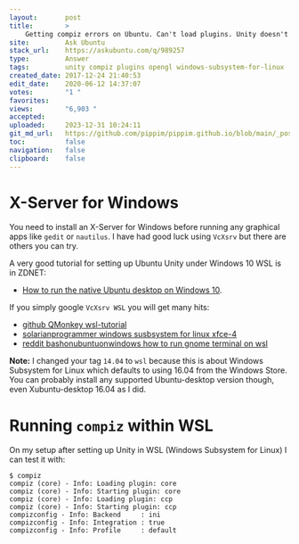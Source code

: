 ```yaml
---
layout:       post
title:        >
    Getting compiz errors on Ubuntu. Can't load plugins. Unity doesn't start
site:         Ask Ubuntu
stack_url:    https://askubuntu.com/q/989257
type:         Answer
tags:         unity compiz plugins opengl windows-subsystem-for-linux
created_date: 2017-12-24 21:40:53
edit_date:    2020-06-12 14:37:07
votes:        "1 "
favorites:    
views:        "6,903 "
accepted:     
uploaded:     2023-12-31 10:24:11
git_md_url:   https://github.com/pippim/pippim.github.io/blob/main/_posts/2017/2017-12-24-Getting-compiz-errors-on-Ubuntu.-Can_t-load-plugins.-Unity-doesn_t-start.md
toc:          false
navigation:   false
clipboard:    false
---
```


# X-Server for Windows

You need to install an X-Server for Windows before running any graphical apps like `gedit` or `nautilus`. I have had good luck using `VcXsrv` but there are others you can try.

A very good tutorial for setting up Ubuntu Unity under Windows 10 WSL is in ZDNET:

- [​How to run the native Ubuntu desktop on Windows 10][1].

If you simply google `VcXsrv WSL` you will get many hits:

- [github QMonkey wsl-tutorial][2]
- [solarianprogrammer windows susbsystem for linux xfce-4][3]
- [reddit bashonubuntuonwindows how to run gnome terminal on wsl][4]

**Note:** I changed your tag `14.04` to `wsl` because this is about Windows Subsystem for Linux which defaults to using 16.04 from the Windows Store. You can probably install any supported Ubuntu-desktop version though, even Xubuntu-desktop 16.04 as I did.

# Running `compiz` within WSL
 
On my setup after setting up Unity in WSL (Windows Subsystem for Linux) I can test it with:

``` 
$ compiz
compiz (core) - Info: Loading plugin: core
compiz (core) - Info: Starting plugin: core
compiz (core) - Info: Loading plugin: ccp
compiz (core) - Info: Starting plugin: ccp
compizconfig - Info: Backend     : ini
compizconfig - Info: Integration : true
compizconfig - Info: Profile     : default
```


  [1]: https://www.zdnet.com/article/how-to-run-run-the-native-ubuntu-desktop-on-windows-10/
  [2]: https://github.com/QMonkey/wsl-tutorial
  [3]: https://solarianprogrammer.com/2017/04/16/windows-susbsystem-for-linux-xfce-4/
  [4]: https://www.reddit.com/r/bashonubuntuonwindows/comments/51f7ni/how_to_run_gnome_terminal_on_wsl/
